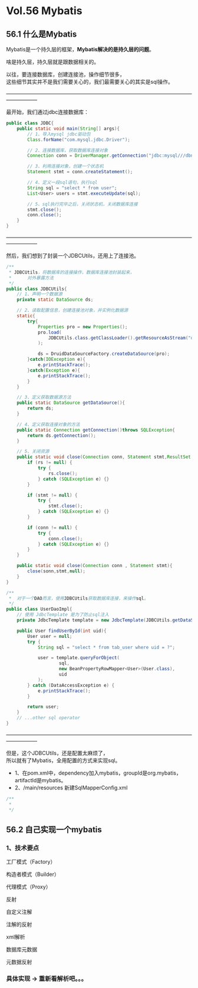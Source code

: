 # Vol.56 Mybatis

## 56.1 什么是Mybatis

Mybatis是一个持久层的框架，**Mybatis解决的是持久层的问题**。

啥是持久层，持久层就是跟数据相关的。    

以往，要连接数据库，创建连接池，操作细节很多，      
这些细节其实并不是我们需要关心的，我们最需要关心的其实是sql操作。   

——————————————————————————————————————————      

最开始，我们通过jdbc连接数据库：

```java
public class JDBC{
    public static void main(String[] args){
        // 1、导入mysql jdbc驱动包
        Class.forName("com.mysql.jdbc.Driver");

        // 2、连接数据库，获取数据库连接对象
        Connection conn = DriverManager.getConnection("jdbc:mysql///dbname");

        // 3、利用连接对象，创建一个状态机
        Statement stmt = conn.createStatement();

        // 4、定义一段sql语句，执行sql
        String sql = "select * from user";
        List<User> users = stmt.executeUpdate(sql);

        // 5、sql执行完毕之后，关闭状态机，关闭数据库连接
        stmt.close();
        conn.close();
    }
}
```
——————————————————————————————————————————      

然后，我们想到了封装一个JDBCUtils，还用上了连接池。

```java
/**
 * JDBCUtils，将数据库的连接操作，数据库连接池封装起来，
 *      对外暴露方法
 */
public class JDBCUtils{
    // 1、声明一个数据源
    private static DataSource ds;

    // 2、读取配置信息，创建连接池对象，并实例化数据源
    static{
        try{
            Properties pro = new Properties();
            pro.load(
                JDBCUtils.class.getClassLoader().getResourceAsStream("druid.properties")
            );

            ds = DruidDataSourceFactory.createDataSource(pro);
        }catch(IOException e){
            e.printStackTrace();
        }catch(Exception e){
            e.printStackTrace();
        }
    }

    // 3、定义获取数据源方法
    public static DataSource getDataSource(){
        return ds;
    }

    // 4、定义获取连接对象的方法
    public static Connection getConnection()throws SQLException{
        return ds.getConnection();
    }

    // 5、关闭资源
    public static void close(Connection conn, Statement stmt,ResultSet rs){
        if (rs != null) {
			try {
				rs.close();
			} catch (SQLException e) {}
		}

		if (stmt != null) {
			try {
				stmt.close();
			} catch (SQLException e) {}
		}

		if (conn != null) {
			try {
				conn.close();
			} catch (SQLException e) {}
		}
    }

    public static void close(Connection conn , Statement stmt){
        close(sonn,stmt,null);
    }
}

/**
 *  对于一个DAO而言，使用JDBCUtils获取数据库连接，来操作sql。
 */
public class UserDaoImpl{
    // 使用 JdbcTemplate 是为了防止sql注入
    private JdbcTemplate template = new JdbcTemplate(JDBCUtils.getDataSource());

    public User findUserById(int uid){
        User user = null;
        try {
            String sql = "select * from tab_user where uid = ?";

            user = template.queryForObject(
                    sql,
                    new BeanPropertyRowMapper<User>(User.class),
                    uid
            );
        } catch (DataAccessException e) {
            e.printStackTrace();
        }

        return user;
    }
    // ...other sql operator
}
```
——————————————————————————————————————————      

但是，这个JDBCUtils，还是配置太麻烦了，     
所以就有了Mybatis，全用配置的方式来实现sql。
- 1、在pom.xml中，dependency加入mybatis，groupId是org.mybatis，artifactId是mybatis。
- 2、/main/resources 新建SqlMapperConfig.xml

```java
/**
 * 
 */
```

## 56.2 自己实现一个mybatis

###  1、技术要点

工厂模式（Factory）

构造者模式（Builder）

代理模式（Proxy）

反射

自定义注解

注解的反射

xml解析

数据库元数据

元数据反射

### 具体实现 → 重新看解析吧。。。
